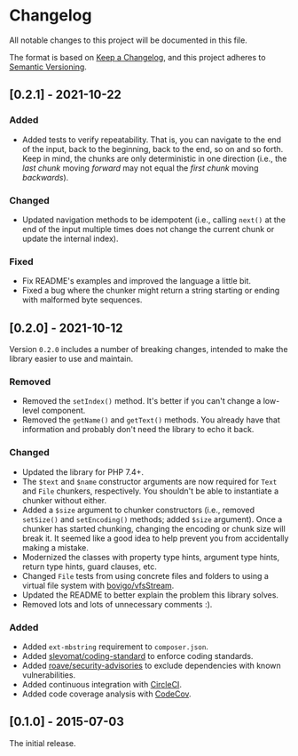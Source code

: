 # Changelog

All notable changes to this project will be documented in this file.

The format is based on [Keep a Changelog](https://keepachangelog.com/en/1.0.0/),
and this project adheres to [Semantic Versioning](https://semver.org/spec/v2.0.0.html).

## [0.2.1] - 2021-10-22

### Added

- Added tests to verify repeatability. That is, you can navigate to the end of the input, back to the beginning, back to the end, so on and so forth. Keep in mind, the chunks are only deterministic in one direction (i.e., the _last chunk_ moving _forward_ may not equal the _first chunk_ moving _backwards_).

### Changed

- Updated navigation methods to be idempotent (i.e., calling `next()` at the end of the input multiple times does not change the current chunk or update the internal index).

### Fixed

- Fix README's examples and improved the language a little bit.
- Fixed a bug where the chunker might return a string starting or ending with malformed byte sequences.

## [0.2.0] - 2021-10-12

Version `0.2.0` includes a number of breaking changes, intended to make the library easier to use and maintain.

### Removed

- Removed the `setIndex()` method. It's better if you can't change a low-level component.
- Removed the `getName()` and `getText()` methods. You already have that information and probably don't need the library to echo it back.

### Changed

- Updated the library for PHP 7.4+.
- The `$text` and `$name` constructor arguments are now required for `Text` and `File` chunkers, respectively. You shouldn't be able to instantiate a chunker without either.
- Added a `$size` argument to chunker constructors (i.e., removed `setSize()` and `setEncoding()` methods; added `$size` argument). Once a chunker has started chunking, changing the encoding or chunk size will break it. It seemed like a good idea to help prevent you from accidentally making a mistake.
- Modernized the classes with property type hints, argument type hints, return type hints, guard clauses, etc.
- Changed `File` tests from using concrete files and folders to using a virtual file system with [bovigo/vfsStream](https://github.com/bovigo/vfsStream).
- Updated the README to better explain the problem this library solves.
- Removed lots and lots of unnecessary comments :).

### Added

- Added `ext-mbstring` requirement to `composer.json`.
- Added [slevomat/coding-standard](https://github.com/slevomat/coding-standard) to enforce coding standards.
- Added [roave/security-advisories](https://github.com/Roave/SecurityAdvisories) to exclude dependencies with known vulnerabilities.
- Added continuous integration with [CircleCI](https://circleci.com/gh/jstewmc/usps-address).
- Added code coverage analysis with [CodeCov](https://codecov.io/gh/jstewmc/usps-address).

## [0.1.0] - 2015-07-03

The initial release.
